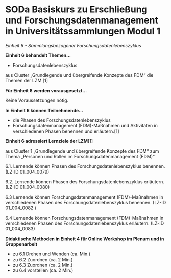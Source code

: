 <!--

author: Canan Hastik  
email:    
version:  v1
language: DE

icon:     https://raw.githubusercontent.com/chastik/Beratung_Dateityp_Bild/refs/heads/main/SODa-Logo_full.svg
link:     https://raw.githubusercontent.com/chastik/Beratung/refs/heads/main/soda.css

comment:  WissKi SODA OERs

-->

# SODa Basiskurs zu Erschließung und Forschungsdatenmanagement in Universitätssammlungen Modul 1 

*Einheit 6 - Sammlungsbezogener Forschungsdatenlebenszyklus*
<!-- kurz: Einheit6_Sammlungsbezogener_FDZyklus -->

**Einheit 6 behandelt Themen…**

- Forschungsdatenlebenszyklus

aus Cluster „Grundlegende und übergreifende Konzepte des FDM“ die Themen der LZM [1]


**Für Einheit 6 werden vorausgesetzt…**

Keine Voraussetzungen nötig.

**In Einheit 6 können Teilnehmende…**

- die Phasen des Forschungsdatenlebenszyklus 
- Forschungsdatenmanagement (FDM)-Maßnahmen und Aktivitäten in verschiedenen Phasen 
benennen und erläutern.[1]

**Einheit 6 adressiert Lernziele der LZM**[1]

aus Cluster 1 „Grundlegende und übergreifende Konzepte des FDM“ zum Thema „Personen und Rollen im Forschungsdatenmanagement (FDM)“

6.1. Lernende können Phasen des Forschungsdatenlebenszyklus benennen. (LZ-ID 01_004_0079)

6.2. Lernende können Phasen des Forschungsdatenlebenszyklus erläutern. (LZ-ID 01_004_0080)

6.3  Lernende können Forschungsdatenmanagement (FDM)-Maßnahmen in verschiedenen Phasen des Forschungsdatenlebenszyklus benennen. (LZ-ID 01_004_0082	)

6.4  Lernende können Forschungsdatenmanagement (FDM)-Maßnahmen in verschiedenen Phasen des Forschungsdatenlebenszyklus erläutern. (LZ-ID 01_004_0083)

**Didaktische Methoden in Einheit 4 für Online Workshop im Plenum und in Gruppenarbeit**

- zu 6.1 Drehen und Wenden (ca. Min.)
- zu 6.2 Zuordnen (ca. 2 Min.)
- zu 6.3 Zuordnen (ca. 2 Min.)
- zu 6.4 vorstellen (ca. 2 Min.)



